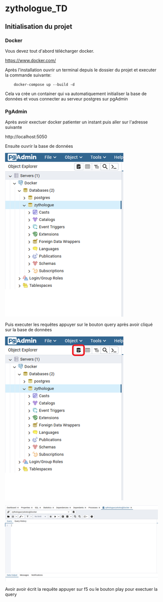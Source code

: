# zythologue_TD

## Initialisation du projet

### Docker

Vous devez tout d'abord télécharger docker.

https://www.docker.com/

Après l'installation ouvrir un terminal depuis le dossier du projet et executer la commande suivante:
```
    docker-compose up --build -d
```
Cela va crée un container qui va automatiquement initialiser la base de données et vous connecter au serveur postgres sur pgAdmin

### PgAdmin

Après avoir exectuer docker patienter un instant puis aller sur l'adresse suivante

http://localhost:5050

Ensuite ouvrir la base de données

![Connexion à la base de données](bdd.png)

Puis executer les requêtes appuyer sur le bouton query après avoir cliqué sur la base de données 

![Query tool](query_tool.png)

![Query](query.png)

Avoir avoir écrit la requête appuyer sur f5 ou le bouton play pour exectuer la query

